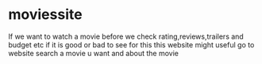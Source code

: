 # moviessite
If we want to watch a movie before we check rating,reviews,trailers and budget etc if it is good or bad to see for this this website might useful go to website search a movie u want and about the movie

